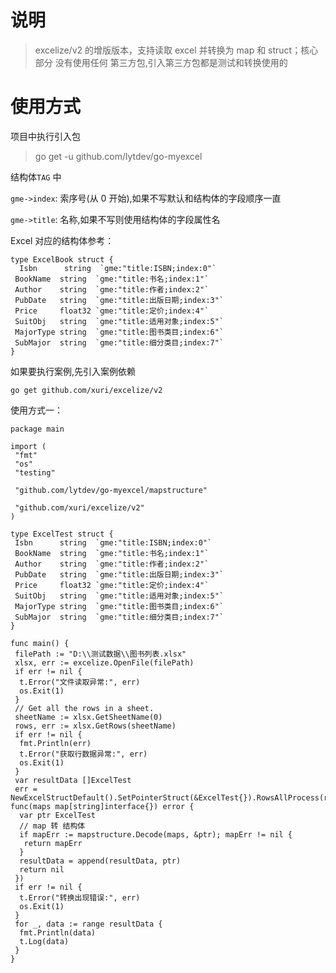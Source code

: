 <!--
 * @Author       : 刘元涛 snoopy_718@mails.ccnu.edu.cn
 * @Date         : 2022-10-11 18:47:44
 * @LastEditors  : 刘元涛 snoopy_718@mails.ccnu.edu.cn
 * @FilePath     : \go-myexcel\README.md
 * @Description  :
 * Copyright (c) 2022 by 刘元涛 snoopy_718@mails.ccnu.edu.cn, All Rights Reserved.
-->

# 说明

> excelize/v2 的增版版本，支持读取 excel 并转换为 map 和 struct；核心部分 没有使用任何 第三方包,引入第三方包都是测试和转换使用的

# 使用方式

项目中执行引入包

> go get -u github.com/lytdev/go-myexcel

结构体`TAG` 中

`gme->index`: 索序号(从 0 开始),如果不写默认和结构体的字段顺序一直

`gme->title`: 名称,如果不写则使用结构体的字段属性名

Excel 对应的结构体参考：

```golang
type ExcelBook struct {
  Isbn      string  `gme:"title:ISBN;index:0"`
 BookName  string  `gme:"title:书名;index:1"`
 Author    string  `gme:"title:作者;index:2"`
 PubDate   string  `gme:"title:出版日期;index:3"`
 Price     float32 `gme:"title:定价;index:4"`
 SuitObj   string  `gme:"title:适用对象;index:5"`
 MajorType string  `gme:"title:图书类目;index:6"`
 SubMajor  string  `gme:"title:细分类目;index:7"`
}
```

如果要执行案例,先引入案例依赖

```bin
go get github.com/xuri/excelize/v2
```

使用方式一：

```golang
package main

import (
 "fmt"
 "os"
 "testing"

 "github.com/lytdev/go-myexcel/mapstructure"

 "github.com/xuri/excelize/v2"
)

type ExcelTest struct {
 Isbn      string  `gme:"title:ISBN;index:0"`
 BookName  string  `gme:"title:书名;index:1"`
 Author    string  `gme:"title:作者;index:2"`
 PubDate   string  `gme:"title:出版日期;index:3"`
 Price     float32 `gme:"title:定价;index:4"`
 SuitObj   string  `gme:"title:适用对象;index:5"`
 MajorType string  `gme:"title:图书类目;index:6"`
 SubMajor  string  `gme:"title:细分类目;index:7"`
}

func main() {
 filePath := "D:\\测试数据\\图书列表.xlsx"
 xlsx, err := excelize.OpenFile(filePath)
 if err != nil {
  t.Error("文件读取异常:", err)
  os.Exit(1)
 }
 // Get all the rows in a sheet.
 sheetName := xlsx.GetSheetName(0)
 rows, err := xlsx.GetRows(sheetName)
 if err != nil {
  fmt.Println(err)
  t.Error("获取行数据异常:", err)
  os.Exit(1)
 }
 var resultData []ExcelTest
 err = NewExcelStructDefault().SetPointerStruct(&ExcelTest{}).RowsAllProcess(rows, func(maps map[string]interface{}) error {
  var ptr ExcelTest
  // map 转 结构体
  if mapErr := mapstructure.Decode(maps, &ptr); mapErr != nil {
   return mapErr
  }
  resultData = append(resultData, ptr)
  return nil
 })
 if err != nil {
  t.Error("转换出现错误:", err)
  os.Exit(1)
 }
 for _, data := range resultData {
  fmt.Println(data)
  t.Log(data)
 }
}

```
